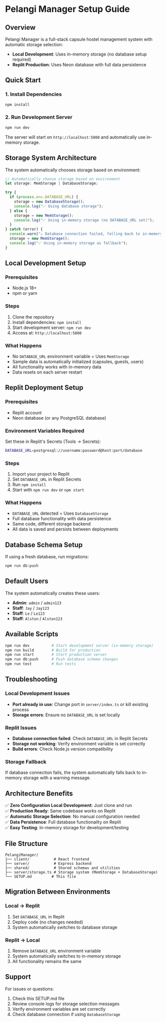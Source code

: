 # Pelangi Manager Setup Guide

## Overview
Pelangi Manager is a full-stack capsule hostel management system with automatic storage selection:
- **Local Development**: Uses in-memory storage (no database setup required)
- **Replit Production**: Uses Neon database with full data persistence

## Quick Start

### 1. Install Dependencies
```bash
npm install
```

### 2. Run Development Server
```bash
npm run dev
```

The server will start on `http://localhost:5000` and automatically use in-memory storage.

## Storage System Architecture

The system automatically chooses storage based on environment:

```typescript
// Automatically choose storage based on environment
let storage: MemStorage | DatabaseStorage;

try {
  if (process.env.DATABASE_URL) {
    storage = new DatabaseStorage();
    console.log("✅ Using database storage");
  } else {
    storage = new MemStorage();
    console.log("✅ Using in-memory storage (no DATABASE_URL set)");
  }
} catch (error) {
  console.warn("⚠️ Database connection failed, falling back to in-memory storage:", error);
  storage = new MemStorage();
  console.log("✅ Using in-memory storage as fallback");
}
```

## Local Development Setup

### Prerequisites
- Node.js 18+ 
- npm or yarn

### Steps
1. Clone the repository
2. Install dependencies: `npm install`
3. Start development server: `npm run dev`
4. Access at: `http://localhost:5000`

### What Happens
- No `DATABASE_URL` environment variable = Uses `MemStorage`
- Sample data is automatically initialized (capsules, guests, users)
- All functionality works with in-memory data
- Data resets on each server restart

## Replit Deployment Setup

### Prerequisites
- Replit account
- Neon database (or any PostgreSQL database)

### Environment Variables Required
Set these in Replit's Secrets (Tools → Secrets):

```bash
DATABASE_URL=postgresql://username:password@host:port/database
```

### Steps
1. Import your project to Replit
2. Set `DATABASE_URL` in Replit Secrets
3. Run `npm install`
4. Start with `npm run dev` or `npm start`

### What Happens
- `DATABASE_URL` detected = Uses `DatabaseStorage`
- Full database functionality with data persistence
- Same code, different storage backend
- All data is saved and persists between deployments

## Database Schema Setup

If using a fresh database, run migrations:

```bash
npm run db:push
```

## Default Users

The system automatically creates these users:

- **Admin**: `admin` / `admin123`
- **Staff**: `Jay` / `Jay123`
- **Staff**: `Le` / `Le123`
- **Staff**: `Alston` / `Alston123`

## Available Scripts

```bash
npm run dev          # Start development server (in-memory storage)
npm run build        # Build for production
npm run start        # Start production server
npm run db:push      # Push database schema changes
npm run test         # Run tests
```

## Troubleshooting

### Local Development Issues
- **Port already in use**: Change port in `server/index.ts` or kill existing process
- **Storage errors**: Ensure no `DATABASE_URL` is set locally

### Replit Issues
- **Database connection failed**: Check `DATABASE_URL` in Replit Secrets
- **Storage not working**: Verify environment variable is set correctly
- **Build errors**: Check Node.js version compatibility

### Storage Fallback
If database connection fails, the system automatically falls back to in-memory storage with a warning message.

## Architecture Benefits

✅ **Zero Configuration Local Development**: Just clone and run  
✅ **Production Ready**: Same codebase works on Replit  
✅ **Automatic Storage Selection**: No manual configuration needed  
✅ **Data Persistence**: Full database functionality on Replit  
✅ **Easy Testing**: In-memory storage for development/testing  

## File Structure

```
PelangiManager/
├── client/           # React frontend
├── server/           # Express backend
├── shared/           # Shared schemas and utilities
├── server/storage.ts # Storage system (MemStorage + DatabaseStorage)
└── SETUP.md         # This file
```

## Migration Between Environments

### Local → Replit
1. Set `DATABASE_URL` in Replit
2. Deploy code (no changes needed)
3. System automatically switches to database storage

### Replit → Local
1. Remove `DATABASE_URL` environment variable
2. System automatically switches to in-memory storage
3. All functionality remains the same

## Support

For issues or questions:
1. Check this SETUP.md file
2. Review console logs for storage selection messages
3. Verify environment variables are set correctly
4. Check database connection if using `DatabaseStorage`